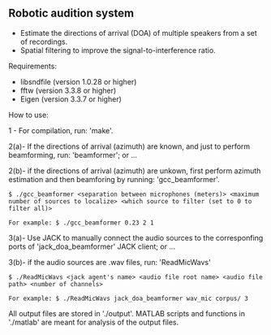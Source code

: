 ## Robotic audition system
- Estimate the directions of arrival (DOA) of multiple speakers from a set of recordings.
- Spatial filtering to improve the signal-to-interference ratio.

Requirements:
- libsndfile (version 1.0.28 or higher)
- fftw (version 3.3.8 or higher)
- Eigen (version 3.3.7 or higher)

How to use:

1	- For compilation, run: 'make'.

2(a)- If the directions of arrival (azimuth) are known, and just to perform beamforming, run: 'beamformer'; or ...

2(b)- if the directions of arrival (azimuth) are unkown, first perform azimuth estimation and then beamforing by running: 'gcc_beamformer'.

	$ ./gcc_beamformer <separation between microphones (meters)> <maximum number of sources to localize> <which source to filter (set to 0 to filter all)>

	For example: $ ./gcc_beamformer 0.23 2 1

3(a)- Use JACK to manually connect the audio sources to the corresponfing ports of 'jack_doa_beamformer' JACK client; or ...

3(b)- if the audio sources are .wav files, run: 'ReadMicWavs'

	$ ./ReadMicWavs <jack agent's name> <audio file root name> <audio file path> <number of channels>

	For example: $ ./ReadMicWavs jack_doa_beamformer wav_mic corpus/ 3
	
All output files are stored in './output'. MATLAB scripts and functions in './matlab' are meant for analysis of the output files.

